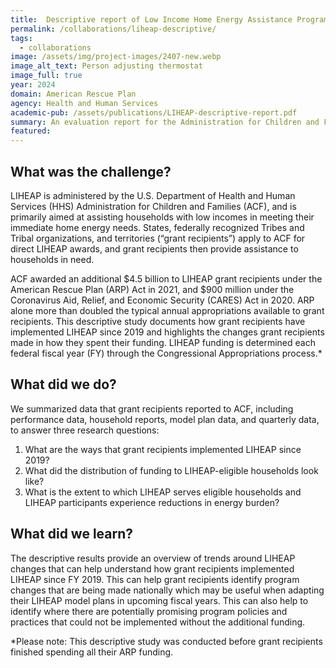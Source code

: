 ```yaml
---
title:  Descriptive report of Low Income Home Energy Assistance Program changes with the introduction of the American Rescue Plan
permalink: /collaborations/liheap-descriptive/
tags:
  - collaborations
image: /assets/img/project-images/2407-new.webp
image_alt_text: Person adjusting thermostat
image_full: true
year: 2024
domain: American Rescue Plan
agency: Health and Human Services
academic-pub: /assets/publications/LIHEAP-descriptive-report.pdf
summary: An evaluation report for the Administration for Children and Families (ACF), Department of Health and Human Services (HHS)
featured: 
---
```

## What was the challenge? 
LIHEAP is administered by the U.S. Department of Health and Human Services (HHS) Administration for Children and Families (ACF), and is primarily aimed at assisting households with low incomes in meeting their immediate home energy needs. States, federally recognized Tribes and Tribal organizations, and territories (“grant recipients”) apply to ACF for direct LIHEAP awards, and grant recipients then provide assistance to households in need.

ACF awarded an additional $4.5 billion to LIHEAP grant recipients under the American Rescue Plan (ARP) Act in 2021, and $900 million under the Coronavirus Aid, Relief, and Economic Security (CARES) Act in 2020. ARP alone more than doubled the typical annual appropriations available to grant recipients. This descriptive study documents how grant recipients have implemented LIHEAP since 2019 and highlights the changes grant recipients made in how they spent their funding. LIHEAP funding is determined each federal fiscal year (FY) through the Congressional Appropriations process.*

## What did we do? 
We summarized data that grant recipients reported to ACF, including performance data, household reports, model plan data, and quarterly data, to answer three research questions:
1. What are the ways that grant recipients implemented LIHEAP since 2019?
2. What did the distribution of funding to LIHEAP-eligible households look like?
3. What is the extent to which LIHEAP serves eligible households and LIHEAP participants
experience reductions in energy burden?

## What did we learn?
The descriptive results provide an overview of trends around LIHEAP changes that can help understand how grant recipients implemented LIHEAP since FY 2019. This can help grant recipients identify program changes that are being made nationally which may be useful when adapting their LIHEAP model plans in upcoming fiscal years. This can also help to identify where there are potentially promising program policies and practices that could not be implemented without the additional funding.

*Please note: This descriptive study was conducted before grant recipients finished spending all their ARP funding.
